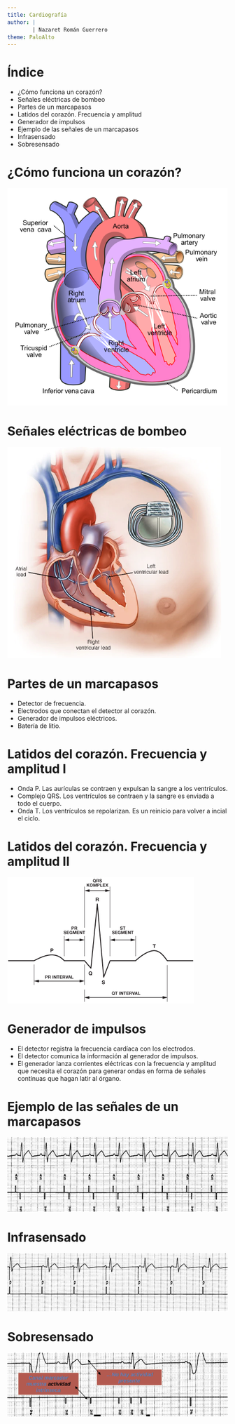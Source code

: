 ```yaml
---
title: Cardiografía
author: |
		| Nazaret Román Guerrero
theme: PaloAlto
---
```


# Índice
  + ¿Cómo funciona un corazón?
  + Señales eléctricas de bombeo
  + Partes de un marcapasos
  + Latidos del corazón. Frecuencia y amplitud
  + Generador de impulsos
  + Ejemplo de las señales de un marcapasos
  + Infrasensado
  + Sobresensado

# ¿Cómo funciona un corazón?

![Corazón](img/heart.png) 

# Señales eléctricas de bombeo

![Marcapasos](img/pacemaker.png)

# Partes de un marcapasos

  + Detector de frecuencia.
  + Electrodos que conectan el detector al corazón.
  + Generador de impulsos eléctricos.
  + Batería de litio.

# Latidos del corazón. Frecuencia y amplitud I

  + Onda P. Las aurículas se contraen y expulsan la sangre a los ventrículos.
  + Complejo QRS. Los ventrículos se contraen y la sangre es enviada a todo el cuerpo.
  + Onda T. Los ventrículos se repolarizan. Es un reinicio para volver a incial el ciclo.

# Latidos del corazón. Frecuencia y amplitud II

![Señal cardíaca](img/signal.jpg)

# Generador de impulsos
  + El detector registra la frecuencia cardíaca con los electrodos.
  + El detector comunica la información al generador de impulsos.
  + El generador lanza corrientes eléctricas con la frecuencia y amplitud que necesita el corazón
para generar ondas en forma de señales contínuas que hagan latir al órgano.

# Ejemplo de las señales de un marcapasos

![ECG](img/ecg.png)

# Infrasensado

![Infrasensado de la onda P](img/infrasensado.png)

# Sobresensado

![Sobresensado de la onda T](img/sobresensado.png)
